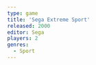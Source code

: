 ```yaml
---
type: game
title: 'Sega Extreme Sport'
released: 2000
editor: Sega
players: 2
genres:
  - Sport
---
```

